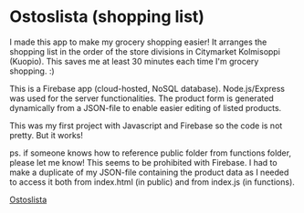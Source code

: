 # Ostoslista (shopping list)

I made this app to make my grocery shopping easier! It arranges the shopping list in the order of the store divisions in Citymarket Kolmisoppi (Kuopio). This saves me at least 30 minutes each time I'm grocery shopping. :)

This is a Firebase app (cloud-hosted, NoSQL database). Node.js/Express was used for the server functionalities. The product form is generated dynamically from a JSON-file to enable easier editing of listed products. 

This was my first project with Javascript and Firebase so the code is not pretty. But it works!

ps. if someone knows how to reference public folder from functions folder, please let me know! This seems to be prohibited with Firebase. I had to make a duplicate of my JSON-file containing the product data as I needed to access it both from index.html (in public) and from index.js (in functions).

<a href="https://ostokset.web.app/">Ostoslista</a>
